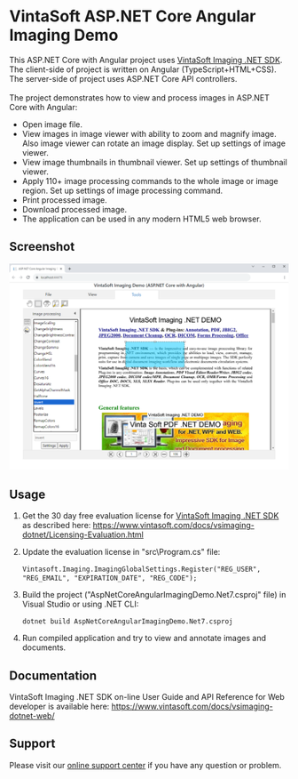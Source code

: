 # VintaSoft ASP.NET Core Angular Imaging Demo

This ASP.NET Core with Angular project uses <a href="https://www.vintasoft.com/vsimaging-dotnet-index.html">VintaSoft Imaging .NET SDK</a>.
The client-side of project is written on Angular (TypeScript+HTML+CSS). The server-side of project uses ASP.NET Core API controllers.<br />
<br />
The project demonstrates how to view and process images in ASP.NET Core with Angular:
* Open image file.
* View images in image viewer with ability to zoom and magnify image. Also image viewer can rotate an image display. Set up settings of image viewer.
* View image thumbnails in thumbnail viewer. Set up settings of thumbnail viewer.
* Apply 110+ image processing commands to the whole image or image region. Set up settings of image processing command.
* Print processed image.
* Download processed image.
* The application can be used in any modern HTML5 web browser.


## Screenshot
<img src="vintasoft_aspnet.core_angular-imaging_demo.png" title="VintaSoft Imaging Demo for ASP.NET Core with Angular"><br />


## Usage
1. Get the 30 day free evaluation license for <a href="https://www.vintasoft.com/vsimaging-dotnet-index.html" target="_blank">VintaSoft Imaging .NET SDK</a> as described here: <a href="https://www.vintasoft.com/docs/vsimaging-dotnet/Licensing-Evaluation.html" target="_blank">https://www.vintasoft.com/docs/vsimaging-dotnet/Licensing-Evaluation.html</a>

2. Update the evaluation license in "src\Program.cs" file:
   ```
   Vintasoft.Imaging.ImagingGlobalSettings.Register("REG_USER", "REG_EMAIL", "EXPIRATION_DATE", "REG_CODE");
   ```

3. Build the project ("AspNetCoreAngularImagingDemo.Net7.csproj" file) in Visual Studio or using .NET CLI:
   ```
   dotnet build AspNetCoreAngularImagingDemo.Net7.csproj
   ```

4. Run compiled application and try to view and annotate images and documents.


## Documentation
VintaSoft Imaging .NET SDK on-line User Guide and API Reference for Web developer is available here: https://www.vintasoft.com/docs/vsimaging-dotnet-web/


## Support
Please visit our <a href="https://myaccount.vintasoft.com/">online support center</a> if you have any question or problem.
